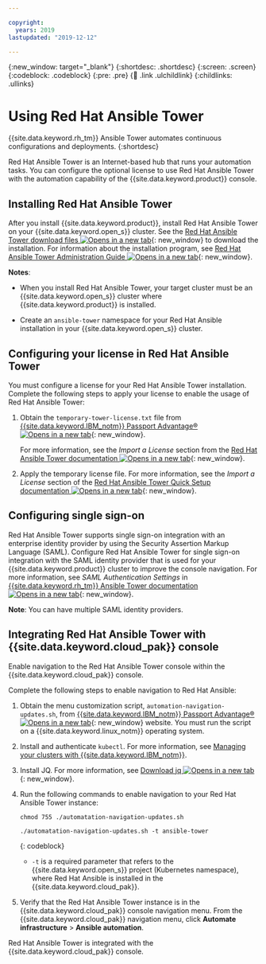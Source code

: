 ```yaml
---

copyright:
  years: 2019
lastupdated: "2019-12-12"

---
```


{:new_window: target="_blank"}
{:shortdesc: .shortdesc}
{:screen: .screen}
{:codeblock: .codeblock}
{:pre: .pre}
{:child: .link .ulchildlink}
{:childlinks: .ullinks}

# Using Red Hat Ansible Tower

{{site.data.keyword.rh_tm}} Ansible Tower automates continuous configurations and deployments.
{:shortdesc}

Red Hat Ansible Tower is an Internet-based hub that runs your automation tasks. You can configure the optional license to use Red Hat Ansible Tower with the automation capability of the {{site.data.keyword.product}} console.

## Installing Red Hat Ansible Tower

After you install {{site.data.keyword.product}}, install Red Hat Ansible Tower on your {{site.data.keyword.open_s}} cluster. See the [Red Hat Ansible Tower download files ![Opens in a new tab](../images/icons/launch-glyph.svg "Opens in a new tab")](https://releases.ansible.com/ansible-tower/setup_openshift/){: new_window} to download the installation. For information about the installation program, see [Red Hat Ansible Tower Administration Guide ![Opens in a new tab](../images/icons/launch-glyph.svg "Opens in a new tab")](https://docs.ansible.com/ansible-tower/latest/html/administration/openshift_configuration.html#openshift-deployment-and-configuration){: new_window}.

**Notes**:

   * When you install Red Hat Ansible Tower, your target cluster must be an {{site.data.keyword.open_s}} cluster where {{site.data.keyword.product}} is installed.

   * Create an `ansible-tower` namespace for your Red Hat Ansible installation in your {{site.data.keyword.open_s}} cluster.

## Configuring your license in Red Hat Ansible Tower

You must configure a license for your Red Hat Ansible Tower installation. Complete the following steps to apply your license to enable the usage of Red Hat Ansible Tower:

1. Obtain the `temporary-tower-license.txt` file from [{{site.data.keyword.IBM_notm}} Passport Advantage® ![Opens in a new tab](../images/icons/launch-glyph.svg "Opens in a new tab")](https://www-01.ibm.com/software/passportadvantage){: new_window}.

    For more information, see the _Import a License_ section from the [Red Hat Ansible Tower documentation ![Opens in a new tab](../images/icons/launch-glyph.svg "Opens in a new tab")](https://docs.ansible.com/ansible-tower/latest/html/quickstart/import_license.html){: new_window}.

2. Apply the temporary license file. For more information, see the _Import a License_ section of the [Red Hat Ansible Tower Quick Setup documentation ![Opens in a new tab](../images/icons/launch-glyph.svg "Opens in a new tab")](https://docs.ansible.com/ansible-tower/latest/html/quickstart/import_license.html){: new_window}.

## Configuring single sign-on

Red Hat Ansible Tower supports single sign-on integration with an enterprise identity provider by using the Security Assertion Markup Language (SAML). Configure Red Hat Ansible Tower for single sign-on integration with the SAML identity provider that is used for your {{site.data.keyword.product}} cluster to improve the console navigation. For more information, see _SAML Authentication Settings_ in [{{site.data.keyword.rh_tm}} Ansible Tower documentation ![Opens in a new tab](../images/icons/launch-glyph.svg "Opens in a new tab")](https://docs.ansible.com/ansible-tower/latest/html/administration/ent_auth.html#saml-authentication-settings){: new_window}. 

**Note**: You can have multiple SAML identity providers. 

## Integrating Red Hat Ansible Tower with {{site.data.keyword.cloud_pak}} console

Enable navigation to the Red Hat Ansible Tower console within the {{site.data.keyword.cloud_pak}} console. 

Complete the following steps to enable navigation to Red Hat Ansible:

1. Obtain the menu customization script, `automation-navigation-updates.sh`, from [{{site.data.keyword.IBM_notm}} Passport Advantage® ![Opens in a new tab](../images/icons/launch-glyph.svg "Opens in a new tab")](https://www-01.ibm.com/software/passportadvantage/){: new_window} website. You must run the script on a {{site.data.keyword.linux_notm}} operating system. 

2. Install and authenticate `kubectl`. For more information, see [Managing your clusters with {{site.data.keyword.IBM_notm}}](../mcm/manage_cluster/intro.md). 

3. Install JQ. For more information, see [Download jq ![Opens in a new tab](../images/icons/launch-glyph.svg "Opens in a new tab")](https://stedolan.github.io/jq/download/){: new_window}.

4. Run the following commands to enable navigation to your Red Hat Ansible Tower instance:

   ```
   chmod 755 ./automatation-navigation-updates.sh
   
   ./automatation-navigation-updates.sh -t ansible-tower
   ```
   {: codeblock}

   * `-t` is a required parameter that refers to the {{site.data.keyword.open_s}} project (Kubernetes namespace), where Red Hat Ansible is installed in the {{site.data.keyword.cloud_pak}}.
  
5. Verify that the Red Hat Ansible Tower instance is in the {{site.data.keyword.cloud_pak}} console navigation menu. From the {{site.data.keyword.cloud_pak}} navigation menu, click **Automate infrastructure** > **Ansible automation**.

Red Hat Ansible Tower is integrated with the {{site.data.keyword.cloud_pak}} console. 
